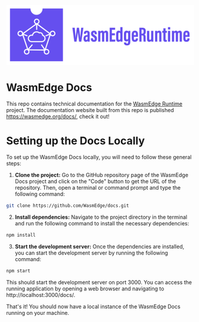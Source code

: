 ![WasmEdge Logo](https://github.com/WasmEdge/.github/raw/main/profile/wasmedge-runtime-logo.png)

# WasmEdge Docs

This repo contains technical documentation for the [WasmEdge Runtime](https://github.com/WasmEdge/WasmEdge) project. The documentation website built from this repo is published https://wasmedge.org/docs/, check it out!

# Setting up the Docs Locally

To set up the WasmEdge Docs locally, you will need to follow these general steps:

1. **Clone the project:** Go to the GitHub repository page of the WasmEdge Docs project and click on the "Code" button to get the URL of the repository. Then, open a terminal or command prompt and type the following command:

```bash
git clone https://github.com/WasmEdge/docs.git
```

2. **Install dependencies:** Navigate to the project directory in the terminal and run the following command to install the necessary dependencies:

```bash
npm install
```

3. **Start the development server:** Once the dependencies are installed, you can start the development server by running the following command:

```bash
npm start
```

This should start the development server on port 3000. You can access the running application by opening a web browser and navigating to http://localhost:3000/docs/.

That's it! You should now have a local instance of the WasmEdge Docs running on your machine.
